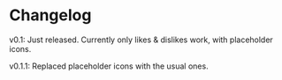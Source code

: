 # Changelog
v0.1: Just released. Currently only likes & dislikes work, with placeholder icons.

v0.1.1: Replaced placeholder icons with the usual ones.
